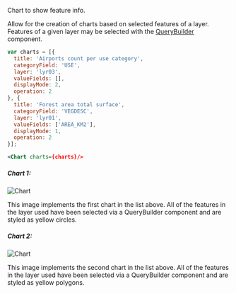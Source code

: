 Chart to show feature info.


Allow for the creation of charts based on selected features of a layer. Features of a given layer may be selected with the [QueryBuilder](../QueryBuilder.html) component.


```javascript
var charts = [{
  title: 'Airports count per use category',
  categoryField: 'USE',
  layer: 'lyr03',
  valueFields: [],
  displayMode: 2,
  operation: 2
}, {
  title: 'Forest area total surface',
  categoryField: 'VEGDESC',
  layer: 'lyr01',
  valueFields: ['AREA_KM2'],
  displayMode: 1,
  operation: 2
}];
```

```xml
<Chart charts={charts}/>
```

##### Chart 1:

![Chart](../Chart.png)

This image implements the first chart in the list above. All of the features in the layer used have been selected via a QueryBuilder component and are styled as yellow circles.

##### Chart 2:

![Chart](../Chart2.png)

This image implements the second chart in the list above. All of the features in the layer used have been selected via a QueryBuilder component and are styled as yellow polygons.
